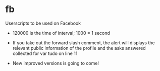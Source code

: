 # fb
Userscripts to be used on Facebook

- 120000 is the time of interval; 1000 = 1 second
- If you take out the forward slash comment, the alert will displays the relevant public information of the profile and the asks answered collected for var tudo on line 11


- New improved versions is going to come!
